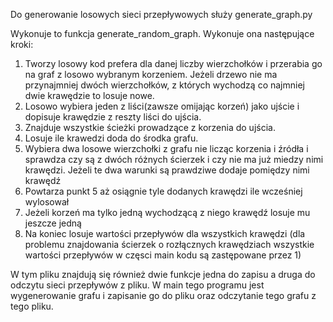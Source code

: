 Do generowanie losowych sieci przepływowych służy generate_graph.py

Wykonuje to funkcja generate_random_graph.
Wykonuje ona następujące kroki:
1. Tworzy losowy kod prefera dla danej liczby wierzchołków i przerabia go na graf z losowo wybranym korzeniem.
   Jeżeli drzewo nie ma przynajmniej dwóch wierzchołków, z których wychodzą co najmniej dwie krawędzie to losuje nowe.
2. Losowo wybiera jeden z liści(zawsze omijając korzeń) jako ujście i dopisuje krawędzie z reszty liści do ujścia.
3. Znajduje wszystkie ścieżki prowadzące z korzenia do ujścia.
4. Losuje ile krawedzi doda do środka grafu.
5. Wybiera dwa losowe wierzchołki z grafu nie licząc korzenia i źródła i sprawdza czy są z dwóch różnych ścierzek i 
   czy nie ma już miedzy nimi krawędzi. Jeżeli te dwa warunki są prawdziwe dodaje pomiędzy nimi krawędź
6. Powtarza punkt 5 aż osiągnie tyle dodanych krawędzi ile wcześniej wylosował
7. Jeżeli korzeń ma tylko jedną wychodzącą z niego krawędź losuje mu jeszcze jedną
8. Na koniec losuje wartości przepływów dla wszystkich krawędzi (dla problemu znajdowania ścierzek o rozłącznych 
   krawędziach wszystkie wartości przepływów w częsci main kodu są zastępowane przez 1)

W tym pliku znajdują się również dwie funkcje jedna do zapisu a druga do odczytu sieci przepływów z pliku.
W main tego programu jest wygenerowanie grafu i zapisanie go do pliku oraz odczytanie tego grafu z tego pliku.
